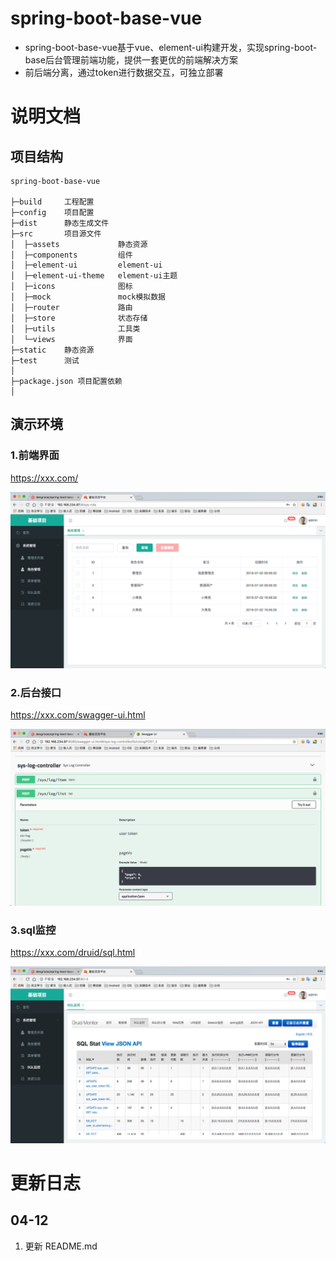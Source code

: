 # spring-boot-base-vue

- spring-boot-base-vue基于vue、element-ui构建开发，实现spring-boot-base后台管理前端功能，提供一套更优的前端解决方案
- 前后端分离，通过token进行数据交互，可独立部署


# 说明文档

## 项目结构

```
spring-boot-base-vue

├─build     工程配置
├─config    项目配置
├─dist      静态生成文件
├─src       项目源文件
│  ├─assets             静态资源
│  ├─components         组件
│  ├─element-ui         element-ui
│  ├─element-ui-theme   element-ui主题
│  ├─icons              图标
│  ├─mock               mock模拟数据
│  ├─router             路由
│  ├─store              状态存储
│  ├─utils              工具类
│  └─views              界面
├─static    静态资源
├─test      测试
│ 
├─package.json 项目配置依赖
│  

```

## 演示环境

### 1.前端界面

https://xxx.com/

![role](image/role.png)

### 2.后台接口

https://xxx.com/swagger-ui.html

![swagger](image/swagger.png)

### 3.sql监控

https://xxx.com/druid/sql.html

![sql](image/sql.png)


# 更新日志

## 04-12 

1. 更新 README.md

